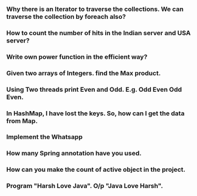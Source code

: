

### Why there is an Iterator to traverse the collections. We can traverse the collection by foreach also?

### How to count the number of hits in the Indian server and USA server?

### Write own power function in the efficient way?

### Given two arrays of Integers. find the Max product.

### Using Two threads print Even and Odd. E.g. Odd Even Odd Even.

### In HashMap, I have lost the keys. So, how can I get the data from Map.

### Implement the Whatsapp

### How many Spring annotation have you used.

### How can you make the count of active object in the project.

### Program "Harsh Love Java". O/p "Java Love Harsh".
